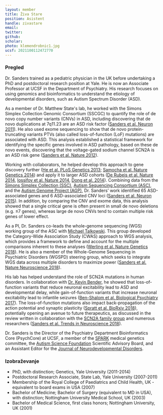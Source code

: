 ```yaml
---
layout: member
title: Živa Stare
position: Asistent
handle: zivastare
email: 
twitter:
github: 
scholar: 
photo: klemendrobnic1.jpg
ucsf: 2021100112472770
---
```


### Pregled
Dr. Sanders trained as a pediatric physician in the UK before undertaking a PhD and postdoctoral research position at Yale. He is now an Associate Professor at UCSF in the Department of Psychiatry. His research focuses on using genomics and bioinformatics to understand the etiology of developmental disorders, such as Autism Spectrum Disorder (ASD).

As a member of Dr. Matthew State's lab, he worked with the Simons Simplex Collection Genomic Consortium (SSCGC) to quantify the role of de novo copy number variants (CNVs) in ASD, including discovering that de novo duplications at 7q11.23 are an ASD risk factor ([Sanders et al. Neuron 2011](https://www.ncbi.nlm.nih.gov/pubmed/21658581)). He also used exome sequencing to show that de novo protein-truncating variants PTVs (also called loss-of-function (LoF) mutations) are associated with ASD. This analysis established a statistical framework for identifying the specific genes involved in ASD pathology, based on these de novo events, discovering that the voltage-gated sodium channel SCN2A is an ASD risk gene ([Sanders et al. Nature 2012](https://www.ncbi.nlm.nih.gov/pubmed/22495306)). 

Working with collaborators, he helped develop this approach to gene discovery further ([He et al. PLoS Genetics 2013](https://www.ncbi.nlm.nih.gov/pubmed/23966865); [Samocha et al. Nature Genetics 2014](https://www.ncbi.nlm.nih.gov/pubmed/25086666)) and apply it to larger ASD cohorts ([De Rubeis et al. Nature 2014](https://www.ncbi.nlm.nih.gov/pubmed/25363760), [Iossifov et al. Nature 2014](https://www.ncbi.nlm.nih.gov/pubmed/25363768), [Dong et al. 2014](https://www.ncbi.nlm.nih.gov/pubmed/25284784)). Combining data from the [Simons Simplex Collection (SSC)](https://www.sfari.org/resource/simons-simplex-collection/), [Autism Sequencing Consortium (ASC)](https://genome.emory.edu/ASC/), and the [Autism Genome Project (AGP)](https://www.ncbi.nlm.nih.gov/pubmed/24768552), Dr. Sanders’ work identified 65 ASD-associated genes and 6 ASD-associated CNV loci ([Sanders et al. Neuron 2015](https://www.ncbi.nlm.nih.gov/pubmed/26402605)). In addition, by comparing the CNV and exome data, this analysis showed that a single critical gene is often present in small de novo deletions (e.g. ≤7 genes), whereas large de novo CNVs tend to contain multiple risk genes of lower effect.

As a PI, Dr. Sanders co-leads the whole-genome sequencing (WGS) working group of the ASC with [Michael Talkowski](http://talkowski.mgh.harvard.edu). This group developed the Category-Wide Association Study (CWAS) approach to WGS analysis, which provides a framework to define and account for the multiple comparisons inherent to these analyses ([Werling et al. Nature Genetics 2018](https://www.ncbi.nlm.nih.gov/pubmed/29700473)). He is also a member of the Whole-Genome Sequencing in Psychiatric Disorders (WGSPD) steering group, which seeks to integrate WGS data across multiple disorders to maximize power ([Sanders et al. Nature Neuroscience 2018](https://www.ncbi.nlm.nih.gov/pubmed/29184211)). 

His lab has helped understand the role of SCN2A mutations in human disorders. In collaboration with [Dr. Kevin Bender](https://benderlab.ucsf.edu/home), he showed that loss-of-function variants that reduce neuronal excitability lead to ASD and developmental delay, while gain-of-function variants that increase neuronal excitability lead to infantile seizures ([Ben-Shalom et al. Biological Psychiatry 2017](https://www.ncbi.nlm.nih.gov/pubmed/28256214)). The loss-of-function mutations also impact back-propagation of the action potential and synaptic plasticity ([Spratt et al. BioRxiv 2018](https://www.biorxiv.org/content/early/2018/07/10/366781)), potentially opening an avenue to future therapeutics, as discussed in the review written in collaboration with the [SCN2A family group](http://www.scn2a.org) and numerous researchers ([Sanders et al. Trends in Neuroscience 2018](https://www.ncbi.nlm.nih.gov/pubmed/29691040)).

Dr. Sanders is the Director of the Psychiatry Department Bioinformatics Core (PsychCore) at UCSF, a member of the [SPARK](https://www.sfari.org/resource/spark/) medical genetics committee, the [Autism Science Foundation](https://autismsciencefoundation.org) Scientific Advisory Board, and an Assistant Editor for the [Journal of Neurodevelopmental Disorders]( https://jneurodevdisorders.biomedcentral.com). 

### Izobraževanje
- PhD, with distinction; Genetics, Yale University (2011-2014)
- Postdoctoral Research Associate, State Lab, Yale University (2007-2011)
- Membership of the Royal College of Paediatrics and Child Health, UK - equivalent to board exams in USA (2007)
- Bachelor of Medicine; Bachelor of Surgery (equivalent to MD in USA), with distinction; Nottingham University Medical School, UK (2003)
- Bachelor of Medical Science, first class honors; Nottingham University, UK (2001)
